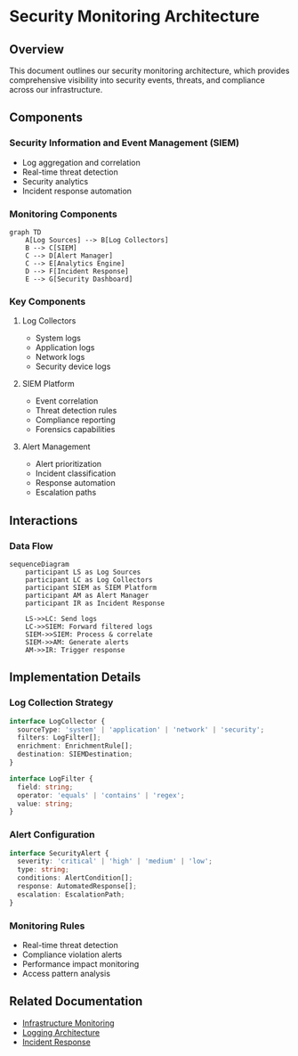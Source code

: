 # Security Monitoring Architecture

## Overview

This document outlines our security monitoring architecture, which provides comprehensive visibility into security events, threats, and compliance across our infrastructure.

## Components

### Security Information and Event Management (SIEM)
- Log aggregation and correlation
- Real-time threat detection
- Security analytics
- Incident response automation

### Monitoring Components
```mermaid
graph TD
    A[Log Sources] --> B[Log Collectors]
    B --> C[SIEM]
    C --> D[Alert Manager]
    C --> E[Analytics Engine]
    D --> F[Incident Response]
    E --> G[Security Dashboard]
```

### Key Components
1. Log Collectors
   - System logs
   - Application logs
   - Network logs
   - Security device logs

2. SIEM Platform
   - Event correlation
   - Threat detection rules
   - Compliance reporting
   - Forensics capabilities

3. Alert Management
   - Alert prioritization
   - Incident classification
   - Response automation
   - Escalation paths

## Interactions

### Data Flow
```mermaid
sequenceDiagram
    participant LS as Log Sources
    participant LC as Log Collectors
    participant SIEM as SIEM Platform
    participant AM as Alert Manager
    participant IR as Incident Response

    LS->>LC: Send logs
    LC->>SIEM: Forward filtered logs
    SIEM->>SIEM: Process & correlate
    SIEM->>AM: Generate alerts
    AM->>IR: Trigger response
```

## Implementation Details

### Log Collection Strategy
```typescript
interface LogCollector {
  sourceType: 'system' | 'application' | 'network' | 'security';
  filters: LogFilter[];
  enrichment: EnrichmentRule[];
  destination: SIEMDestination;
}

interface LogFilter {
  field: string;
  operator: 'equals' | 'contains' | 'regex';
  value: string;
}
```

### Alert Configuration
```typescript
interface SecurityAlert {
  severity: 'critical' | 'high' | 'medium' | 'low';
  type: string;
  conditions: AlertCondition[];
  response: AutomatedResponse[];
  escalation: EscalationPath;
}
```

### Monitoring Rules
- Real-time threat detection
- Compliance violation alerts
- Performance impact monitoring
- Access pattern analysis

## Related Documentation
- [Infrastructure Monitoring](../infrastructure/monitoring.md)
- [Logging Architecture](../system/logging-architecture.md)
- [Incident Response](../system/incident-response.md)
